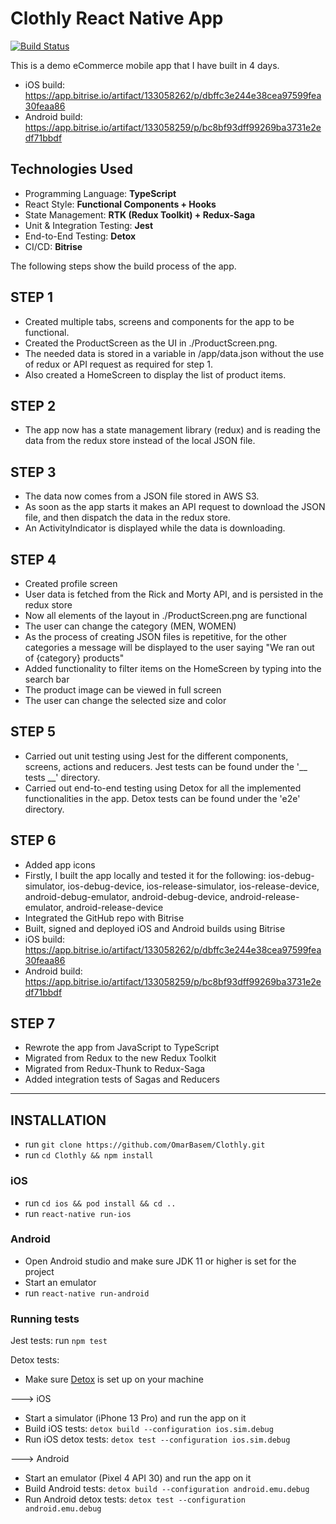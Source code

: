 # Clothly React Native App

[![Build Status](https://app.bitrise.io/app/b508e6c83c5cf07a/status.svg?token=UPOJq4k9mG8XT24dv58YcA&branch=master)](https://app.bitrise.io/app/b508e6c83c5cf07a)

This is a demo eCommerce mobile app that I have built in 4 days.

* iOS build: https://app.bitrise.io/artifact/133058262/p/dbffc3e244e38cea97599fea30feaa86
* Android build: https://app.bitrise.io/artifact/133058259/p/bc8bf93dff99269ba3731e2edf71bbdf

## Technologies Used

* Programming Language: <b>TypeScript</b>
* React Style: <b>Functional Components + Hooks</b>
* State Management: <b>RTK (Redux Toolkit) + Redux-Saga</b>
* Unit & Integration Testing: <b>Jest</b>
* End-to-End Testing: <b>Detox</b>
* CI/CD: <b>Bitrise</b>

The following steps show the build process of the app.

## STEP 1

* Created multiple tabs, screens and components for the app to be functional.
* Created the ProductScreen as the UI in ./ProductScreen.png. 
* The needed data is stored in a variable in /app/data.json without the use of redux or API request as required for step 1.
* Also created a HomeScreen to display the list of product items. 

## STEP 2

* The app now has a state management library (redux) and is reading the data from the redux store instead of the local JSON file.

## STEP 3

* The data now comes from a JSON file stored in AWS S3.
* As soon as the app starts it makes an API request to download the JSON file, and then dispatch the data in the redux store.
* An ActivityIndicator is displayed while the data is downloading.

## STEP 4

* Created profile screen
* User data is fetched from the Rick and Morty API, and is persisted in the redux store
* Now all elements of the layout in ./ProductScreen.png are functional
* The user can change the category (MEN, WOMEN)
* As the process of creating JSON files is repetitive, for the other categories a message will be displayed to the user saying "We ran out of {category} products" 
* Added functionality to filter items on the HomeScreen by typing into the search bar
* The product image can be viewed in full screen
* The user can change the selected size and color


## STEP 5

* Carried out unit testing using Jest for the different components, screens, actions and reducers. Jest tests can be found under the '__ tests __' directory.
* Carried out end-to-end testing using Detox for all the implemented functionalities in the app. Detox tests can be found under the 'e2e' directory.


## STEP 6

* Added app icons
* Firstly, I built the app locally and tested it for the following: ios-debug-simulator, ios-debug-device, ios-release-simulator, ios-release-device, android-debug-emulator, android-debug-device, android-release-emulator, android-release-device
* Integrated the GitHub repo with Bitrise
* Built, signed and deployed iOS and Android builds using Bitrise
* iOS build: https://app.bitrise.io/artifact/133058262/p/dbffc3e244e38cea97599fea30feaa86
* Android build: https://app.bitrise.io/artifact/133058259/p/bc8bf93dff99269ba3731e2edf71bbdf

## STEP 7

* Rewrote the app from JavaScript to TypeScript
* Migrated from Redux to the new Redux Toolkit
* Migrated from Redux-Thunk to Redux-Saga
* Added integration tests of Sagas and Reducers

---------

## INSTALLATION

* run `git clone https://github.com/OmarBasem/Clothly.git`
* run `cd Clothly && npm install`

### iOS
* run `cd ios && pod install && cd ..`
* run `react-native run-ios`


### Android

* Open Android studio and make sure JDK 11 or higher is set for the project
* Start an emulator
* run `react-native run-android`

### Running tests

Jest tests: run `npm test`


Detox tests:

* Make sure <a href="https://wix.github.io/Detox/docs/introduction/getting-started">Detox</a> is set up on your machine

---> iOS

* Start a simulator (iPhone 13 Pro) and run the app on it
* Build iOS tests: `detox build --configuration ios.sim.debug`
* Run iOS detox tests: `detox test --configuration ios.sim.debug`

---> Android

* Start an emulator (Pixel 4 API 30) and run the app on it
* Build Android tests: `detox build --configuration android.emu.debug`
* Run Android detox tests: `detox test --configuration android.emu.debug`




